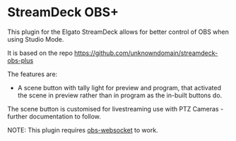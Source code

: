 # StreamDeck OBS+

This plugin for the Elgato StreamDeck allows for better control of OBS when using Studio Mode.

It is based on the repo https://github.com/unknowndomain/streamdeck-obs-plus



The features are:
- A scene button with tally light for preview and program, that activated the scene in preview rather than in program as the in-built buttons do.

The scene button is customised for livestreaming use with PTZ Cameras - further documentation to follow.

NOTE: This plugin requires [obs-websocket](https://github.com/Palakis/obs-websocket) to work.
